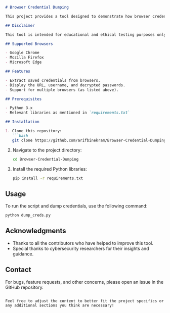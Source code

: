 
```markdown
# Browser Credential Dumping

This project provides a tool designed to demonstrate how browser credentials can be extracted maliciously. It's a powerful example for educational purposes, designed to help cybersecurity enthusiasts and professionals understand the vulnerabilities and defense mechanisms associated with web browser credential storage.

## Disclaimer

This tool is intended for educational and ethical testing purposes only. Usage of this tool for attacking targets without prior mutual consent is illegal. The developer will not be held responsible for any misuse or damage caused by this tool. Always ensure you have permission to test the security of a device.

## Supported Browsers

- Google Chrome
- Mozilla Firefox
- Microsoft Edge

## Features

- Extract saved credentials from browsers.
- Display the URL, username, and decrypted passwords.
- Support for multiple browsers (as listed above).

## Prerequisites

- Python 3.x
- Relevant libraries as mentioned in `requirements.txt`

## Installation

1. Clone this repository:
   ```bash
   git clone https://github.com/arifbinekram/Browser-Credential-Dumping.git
   ```
2. Navigate to the project directory:
   ```bash
   cd Browser-Credential-Dumping
   ```
3. Install the required Python libraries:
   ```bash
   pip install -r requirements.txt
   ```

## Usage

To run the script and dump credentials, use the following command:

```bash
python dump_creds.py
```

## Acknowledgments

- Thanks to all the contributors who have helped to improve this tool.
- Special thanks to cybersecurity researchers for their insights and guidance.

## Contact

For bugs, feature requests, and other concerns, please open an issue in the GitHub repository.

```

Feel free to adjust the content to better fit the project specifics or any additional sections you think are necessary!
